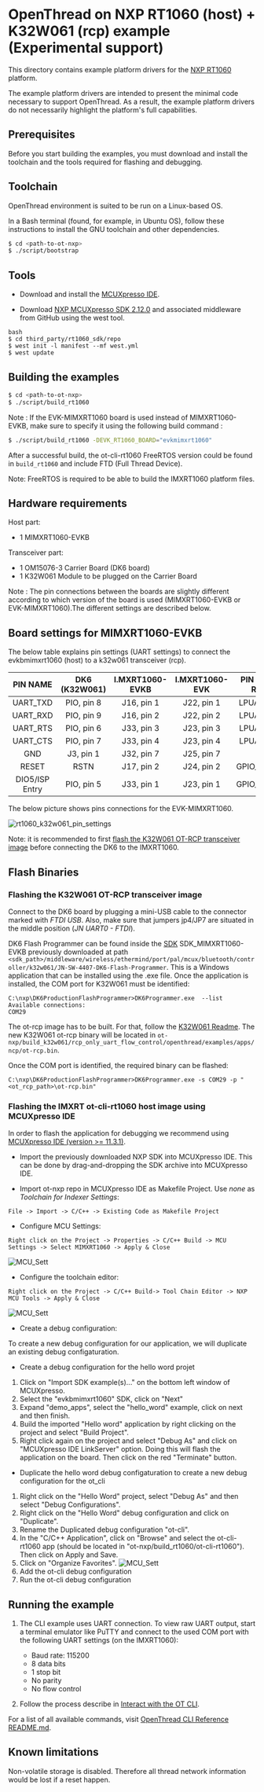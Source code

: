 # OpenThread on NXP RT1060 (host) + K32W061 (rcp) example (Experimental support)

This directory contains example platform drivers for the [NXP RT1060][rt1060]
platform.

The example platform drivers are intended to present the minimal code necessary
to support OpenThread. As a result, the example platform drivers do not
necessarily highlight the platform's full capabilities.

[rt1060]: https://www.nxp.com/products/processors-and-microcontrollers/arm-microcontrollers/i-mx-rt-crossover-mcus/i-mx-rt1060-crossover-mcu-with-arm-cortex-m7-core:i.MX-RT1060

## Prerequisites

Before you start building the examples, you must download and install the
toolchain and the tools required for flashing and debugging.

## Toolchain

OpenThread environment is suited to be run on a Linux-based OS.

In a Bash terminal (found, for example, in Ubuntu OS), follow these instructions
to install the GNU toolchain and other dependencies.

```bash
$ cd <path-to-ot-nxp>
$ ./script/bootstrap
```

## Tools

- Download and install the [MCUXpresso IDE][mcuxpresso ide].

[mcuxpresso ide]: https://www.nxp.com/support/developer-resources/software-development-tools/mcuxpresso-software-and-tools/mcuxpresso-integrated-development-environment-ide:MCUXpresso-IDE

- Download [NXP MCUXpresso SDK 2.12.0](https://github.com/NXPmicro/mcux-sdk/tree/MCUX_2.12.0_UPDATE)
  and associated middleware from GitHub using the west tool.

```
bash
$ cd third_party/rt1060_sdk/repo
$ west init -l manifest --mf west.yml
$ west update
```

## Building the examples

```bash
$ cd <path-to-ot-nxp>
$ ./script/build_rt1060
```

Note : If the EVK-MIMXRT1060 board is used instead of MIMXRT1060-EVKB, make sure
to specify it using the following build command :

```bash
$ ./script/build_rt1060 -DEVK_RT1060_BOARD="evkmimxrt1060"
```

After a successful build, the ot-cli-rt1060 FreeRTOS version could be found in
`build_rt1060` and include FTD (Full Thread Device).

Note: FreeRTOS is required to be able to build the IMXRT1060 platform files.

## Hardware requirements

Host part:

- 1 MIMXRT1060-EVKB

Transceiver part:

- 1 OM15076-3 Carrier Board (DK6 board)
- 1 K32W061 Module to be plugged on the Carrier Board

Note : The pin connections between the boards are slightly different according
to which version of the board is used (MIMXRT1060-EVKB or EVK-MIMXRT1060).The
different settings are described below.

## Board settings for MIMXRT1060-EVKB

The below table explains pin settings (UART settings) to connect the
evkbmimxrt1060 (host) to a k32w061 transceiver (rcp).

|    PIN NAME    | DK6 (K32W061) | I.MXRT1060-EVKB | I.MXRT1060-EVK | PIN NAME OF RT1060 | GPIO NAME OF RT1060 |
| :------------: | :-----------: | :-------------: | :------------: | :----------------: | :-----------------: |
|    UART_TXD    |  PIO, pin 8   |   J16, pin 1    |   J22, pin 1   |    LPUART3_RXD     |    GPIO_AD_B1_07    |
|    UART_RXD    |  PIO, pin 9   |   J16, pin 2    |   J22, pin 2   |    LPUART3_TXD     |    GPIO_AD_B1_06    |
|    UART_RTS    |  PIO, pin 6   |   J33, pin 3    |   J23, pin 3   |    LPUART3_CTS     |    GPIO_AD_B1_04    |
|    UART_CTS    |  PIO, pin 7   |   J33, pin 4    |   J23, pin 4   |    LPUART3_RTS     |    GPIO_AD_B1_05    |
|      GND       |   J3, pin 1   |   J32, pin 7    |   J25, pin 7   |         XX         |         XX          |
|     RESET      |     RSTN      |   J17, pin 2    |   J24, pin 2   |   GPIO_AD_B0_02    |    GPIO_AD_B0_02    |
| DIO5/ISP Entry |  PIO, pin 5   |   J33, pin 1    |   J23, pin 1   |   GPIO_AD_B1_10    |    GPIO_AD_B1_10    |

The below picture shows pins connections for the EVK-MIMXRT1060.

![rt1060_k32w061_pin_settings](../../../doc/img/imxrt1060/rt1060_k32w061_pin_settings.jpg)

Note: it is recommended to first
[flash the K32W061 OT-RCP transceiver image](#Flashing-the-K32W061-OT-RCP-transceiver-image)
before connecting the DK6 to the IMXRT1060.

## Flash Binaries

### Flashing the K32W061 OT-RCP transceiver image

Connect to the DK6 board by plugging a mini-USB cable to the connector marked
with _FTDI USB_. Also, make sure that jumpers jp4/JP7 are situated in the middle
position (_JN UART0 - FTDI_).

DK6 Flash Programmer can be found inside the [SDK][sdk_mcux] SDK_MIMXRT1060-EVKB
previously downloaded at path
`<sdk_path>/middleware/wireless/ethermind/port/pal/mcux/bluetooth/controller/k32w061/JN-SW-4407-DK6-Flash-Programmer`.
This is a Windows application that can be installed using the .exe file. Once
the application is installed, the COM port for K32W061 must be identified:

```
C:\nxp\DK6ProductionFlashProgrammer>DK6Programmer.exe  --list
Available connections:
COM29
```

The ot-rcp image has to be built. For that, follow the [K32W061
Readme][k32w061-readme]. The new K32W061 ot-rcp binary will be located in
`ot-nxp/build_k32w061/rcp_only_uart_flow_control/openthread/examples/apps/ncp/ot-rcp.bin`.

Once the COM port is identified, the required binary can be flashed:

[k32w061-readme]: ../../k32w0/k32w061/README.md

```
C:\nxp\DK6ProductionFlashProgrammer>DK6Programmer.exe -s COM29 -p "<ot_rcp_path>\ot-rcp.bin"
```

[sdk_mcux]: https://mcuxpresso.nxp.com/en/welcome

### Flashing the IMXRT ot-cli-rt1060 host image using MCUXpresso IDE

In order to flash the application for debugging we recommend using
[MCUXpresso IDE (version >= 11.3.1)](https://www.nxp.com/design/software/development-software/mcuxpresso-software-and-tools-/mcuxpresso-integrated-development-environment-ide:MCUXpresso-IDE?tab=Design_Tools_Tab).

- Import the previously downloaded NXP SDK into MCUXpresso IDE. This can be
  done by drag-and-dropping the SDK archive into MCUXpresso IDE.

- Import ot-nxp repo in MCUXpresso IDE as Makefile Project. Use _none_ as
  _Toolchain for Indexer Settings_:

```
File -> Import -> C/C++ -> Existing Code as Makefile Project
```

- Configure MCU Settings:

```
Right click on the Project -> Properties -> C/C++ Build -> MCU Settings -> Select MIMXRT1060 -> Apply & Close
```

![MCU_Sett](../../../doc/img/imxrt1060/mcu_settings.JPG)

- Configure the toolchain editor:

```
Right click on the Project -> C/C++ Build-> Tool Chain Editor -> NXP MCU Tools -> Apply & Close
```

![MCU_Sett](../../../doc/img/k32w/toolchain.JPG)

- Create a debug configuration:

To create a new debug configuration for our application, we will duplicate an
existing debug configaturation.

- Create a debug configuration for the hello word projet

1. Click on "Import SDK example(s)..." on the bottom left window of MCUXpresso.
2. Select the "evkbmimxrt1060" SDK, click on "Next"
3. Expand "demo_apps", select the "hello_word" example, click on next and then
   finish.
4. Build the imported "Hello word" application by right clicking on the project
   and select "Build Project".
5. Right click again on the project and select "Debug As" and click on
   "MCUXpresso IDE LinkServer" option. Doing this will flash the application on
   the board. Then click on the red "Terminate" button.

- Duplicate the hello word debug configaturation to create a new debug
  configuration for the ot_cli

1. Right click on the "Hello Word" project, select "Debug As" and then select
   "Debug Configurations".
2. Right click on the "Hello Word" debug configuration and click on "Duplicate".
3. Rename the Duplicated debug configuration "ot-cli".
4. In the "C/C++ Application", click on "Browse" and select the ot-cli-rt1060
   app (should be located in "ot-nxp/build_rt1060/ot-cli-rt1060"). Then click on
   Apply and Save.
5. Click on "Organize Favorites".
   ![MCU_Sett](../../../doc/img/imxrt1060/organize_favorites.png)
6. Add the ot-cli debug configuration
7. Run the ot-cli debug configuration

[cmsis-dap]: https://os.mbed.com/handbook/CMSIS-DAP

## Running the example

1. The CLI example uses UART connection. To view raw UART output, start a
   terminal emulator like PuTTY and connect to the used COM port with the
   following UART settings (on the IMXRT1060):

   - Baud rate: 115200
   - 8 data bits
   - 1 stop bit
   - No parity
   - No flow control

2. Follow the process describe in [Interact with the OT CLI][validate_port].

[validate_port]: https://openthread.io/guides/porting/validate-the-port#interact-with-the-cli

For a list of all available commands, visit [OpenThread CLI Reference
README.md][cli].

[cli]: https://github.com/openthread/openthread/blob/master/src/cli/README.md

## Known limitations

Non-volatile storage is disabled. Therefore all thread network information would
be lost if a reset happen.
